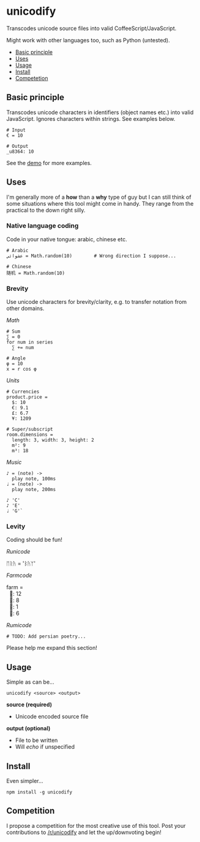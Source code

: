 # unicodify

Transcodes unicode source files into valid CoffeeScript/JavaScript.

Might work with other languages too, such as Python (untested).

* [Basic principle]("#principle")
* [Uses]("#uses")
* [Usage]("#usage")
* [Install]("#install")
* [Competetion]("#competition")

<a name="principle"></a>
## Basic principle
Transcodes unicode characters in identifiers (object names etc.) into valid JavaScript. Ignores characters within strings. See examples below.
```
# Input
€ = 10

# Output
_u8364: 10
```

See the [demo](/demo) for more examples.

<a name="uses"></a>
## Uses
I'm generally more of a **how** than a **why** type of guy but I can still think of some situations where this tool might come in handy. They range from the practical to the down right silly.

### Native language coding
Code in your native tongue: arabic, chinese etc.

```
# Arabic
عشوائي = Math.random(10) 		# Wrong direction I suppose...

# Chinese
随机 = Math.random(10)
```
### Brevity
Use unicode characters for brevity/clarity, e.g. to transfer notation from other domains.

*Math*

```
# Sum
∑ = 0
for num in series
  ∑ += num

# Angle
φ = 10
x = r cos φ
```

*Units*
```
# Currencies
product.price =
  $: 10
  €: 9.1
  £: 6.7
  ¥: 1209

# Super/subscript
room.dimensions =
  length: 3, width: 3, height: 2
  m²: 9
  m³: 18 
```

*Music*
```
♪ = (note) ->
  play note, 100ms
♩ = (note) ->
  play note, 200ms

♪ 'C'
♪ 'E'
♩ 'G'`
```

### Levity
Coding should be fun!

*Runicode*

ᛖᚱᚤ = 'ᛒᚤᛘ'


*Farmcode*

farm =<br>
&nbsp;&nbsp;🐄: 12<br>
&nbsp;&nbsp;🐑: 8<br>
&nbsp;&nbsp;🐓: 1<br>
&nbsp;&nbsp;🐔: 6<br>

*Rumicode*
```
# TODO: Add persian poetry...
```

Please help me expand this section!

<a name="usage"></a>
## Usage
Simple as can be...
```
unicodify <source> <output>
```
**source (required)**

- Unicode encoded source file

**output (optional)**

- File to be written
- Will *echo* if unspecified

<a name="install"></a>
## Install
Even simpler...
```
npm install -g unicodify
```

<a name="competition"></a>
## Competition

I propose a competition for the most creative use of this tool. Post your contributions to [/r/unicodify](https://www.reddit.com/r/unicodify) and let the up/downvoting begin!
